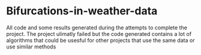 # Bifurcations-in-weather-data
All code and some results generated during the attempts to complete the project. The project ulimatly failed but the code generated contains a lot of algorithms that could be usesful for other projects that use the same data or use similar methods
